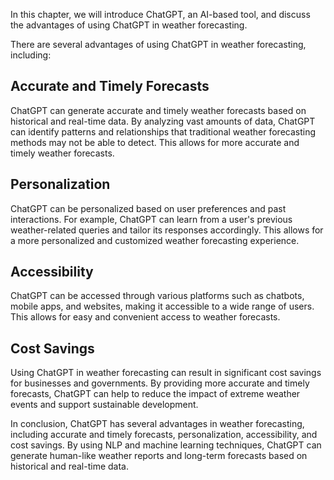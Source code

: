 
In this chapter, we will introduce ChatGPT, an AI-based tool, and discuss the advantages of using ChatGPT in weather forecasting.

There are several advantages of using ChatGPT in weather forecasting, including:

## Accurate and Timely Forecasts

ChatGPT can generate accurate and timely weather forecasts based on historical and real-time data. By analyzing vast amounts of data, ChatGPT can identify patterns and relationships that traditional weather forecasting methods may not be able to detect. This allows for more accurate and timely weather forecasts.

## Personalization

ChatGPT can be personalized based on user preferences and past interactions. For example, ChatGPT can learn from a user's previous weather-related queries and tailor its responses accordingly. This allows for a more personalized and customized weather forecasting experience.

## Accessibility

ChatGPT can be accessed through various platforms such as chatbots, mobile apps, and websites, making it accessible to a wide range of users. This allows for easy and convenient access to weather forecasts.

## Cost Savings

Using ChatGPT in weather forecasting can result in significant cost savings for businesses and governments. By providing more accurate and timely forecasts, ChatGPT can help to reduce the impact of extreme weather events and support sustainable development.

In conclusion, ChatGPT has several advantages in weather forecasting, including accurate and timely forecasts, personalization, accessibility, and cost savings. By using NLP and machine learning techniques, ChatGPT can generate human-like weather reports and long-term forecasts based on historical and real-time data.
